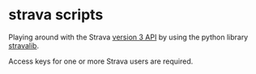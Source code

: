 # strava scripts

Playing around with the Strava [version 3 API](https://strava.github.io/api) by using the python library [stravalib](https://github.com/hozn/stravalib).

Access keys for one or more Strava users are required.
